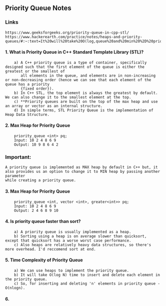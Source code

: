 ## Priority Queue Notes

### Links
    https://www.geeksforgeeks.org/priority-queue-in-cpp-stl/
    https://www.hackerearth.com/practice/notes/heaps-and-priority-queues/#:~:text=It%20will%20take%20O(log,queue%20and%20min%20%2D%20priority%20queue.

#### 1. What is Priority Queue in C++ Standard Template Library (STL)?
        a) A C++ priority queue is a type of container, specifically designed such that the first element of the queue is either the greatest or the smallest of 
           all elements in the queue, and elements are in non-increasing or non-decreasing order (hence we can see that each element of the queue has a priority 
           {fixed order}).
        b) In C++ STL, the top element is always the greatest by default. We can also change it to the smallest element at the top. 
        c) **Priority queues are built on the top of the max heap and use an array or vector as an internal structure. 
        d) In simple terms, STL Priority Queue is the implementation of Heap Data Structure.
        
#### 2. Max Heap for Priority Queue
        priority_queue <int> pq;
        Input: 10 2 4 8 6 9  
        Output: 10 9 8 6 4 2 
        
### Important: 
    A priority queue is implemented as MAX heap by default in C++ but, it also provides us an option to change it to MIN heap by passing another parameter 
    while creating a priority queue.
    
#### 3. Max Heap for Priority Queue
        priority_queue <int, vector <int>, greater<int>> pq;
        Input: 10 2 4 8 6 9  
        Output: 2 4 6 8 9 10
        
#### 4. Is priority queue faster than sort?
        a) A priority queue is usually implemented as a heap. 
        b) Sorting using a heap is on average slower than quicksort, except that quicksort has a worse worst case performance. 
        c) Also heaps are relatively heavy data structures, so there's more overhead. I'd reccomend sort at end.        
        
#### 5. Time Complexity of Priority Queue
        a) We can use heaps to implement the priority queue. 
        b) It will take O(log N) time to insert and delete each element in the priority queue.
        c) So, for inserting and deleting 'n' elements in priority queue - O(nlogn).
        
#### 6.         
